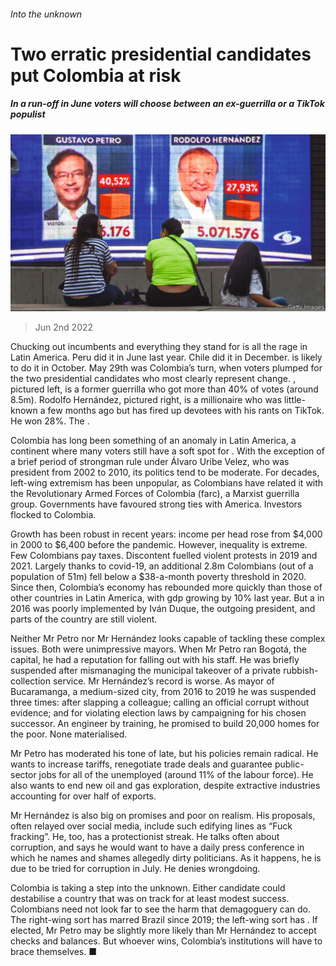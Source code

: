 ###### Into the unknown

# Two erratic presidential candidates put Colombia at risk 

##### In a run-off in June voters will choose between an ex-guerrilla or a TikTok populist 

![image](images/20220604_LDP005.jpg) 

> Jun 2nd 2022 

Chucking out incumbents and everything they stand for is all the rage in Latin America. Peru did it in June last year. Chile did it in December.  is likely to do it in October. May 29th was Colombia’s turn, when voters plumped for the two presidential candidates who most clearly represent change. , pictured left, is a former guerrilla who got more than 40% of votes (around 8.5m). Rodolfo Hernández, pictured right, is a millionaire who was little-known a few months ago but has fired up devotees with his rants on TikTok. He won 28%. The .

Colombia has long been something of an anomaly in Latin America, a continent where many voters still have a soft spot for . With the exception of a brief period of strongman rule under Álvaro Uribe Velez, who was president from 2002 to 2010, its politics tend to be moderate. For decades, left-wing extremism has been unpopular, as Colombians have related it with the Revolutionary Armed Forces of Colombia (farc), a Marxist guerrilla group. Governments have favoured strong ties with America. Investors flocked to Colombia. 

Growth has been robust in recent years: income per head rose from $4,000 in 2000 to $6,400 before the pandemic. However, inequality is extreme. Few Colombians pay taxes. Discontent fuelled violent protests in 2019 and 2021. Largely thanks to covid-19, an additional 2.8m Colombians (out of a population of 51m) fell below a $38-a-month poverty threshold in 2020. Since then, Colombia’s economy has rebounded more quickly than those of other countries in Latin America, with gdp growing by 10% last year. But a  in 2016 was poorly implemented by Iván Duque, the outgoing president, and parts of the country are still violent. 

Neither Mr Petro nor Mr Hernández looks capable of tackling these complex issues. Both were unimpressive mayors. When Mr Petro ran Bogotá, the capital, he had a reputation for falling out with his staff. He was briefly suspended after mismanaging the municipal takeover of a private rubbish-collection service. Mr Hernández’s record is worse. As mayor of Bucaramanga, a medium-sized city, from 2016 to 2019 he was suspended three times: after slapping a colleague; calling an official corrupt without evidence; and for violating election laws by campaigning for his chosen successor. An engineer by training, he promised to build 20,000 homes for the poor. None materialised. 

Mr Petro has moderated his tone of late, but his policies remain radical. He wants to increase tariffs, renegotiate trade deals and guarantee public-sector jobs for all of the unemployed (around 11% of the labour force). He also wants to end new oil and gas exploration, despite extractive industries accounting for over half of exports.

Mr Hernández is also big on promises and poor on realism. His proposals, often relayed over social media, include such edifying lines as “Fuck fracking”. He, too, has a protectionist streak. He talks often about corruption, and says he would want to have a daily press conference in which he names and shames allegedly dirty politicians. As it happens, he is due to be tried for corruption in July. He denies wrongdoing.

Colombia is taking a step into the unknown. Either candidate could destabilise a country that was on track for at least modest success. Colombians need not look far to see the harm that demagoguery can do. The right-wing sort has marred Brazil since 2019; the left-wing sort has . If elected, Mr Petro may be slightly more likely than Mr Hernández to accept checks and balances. But whoever wins, Colombia’s institutions will have to brace themselves. ■

